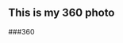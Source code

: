 ## This is my 360 photo
###360
<script src="//360.vizor.io/scripts/embed.js" data-vizorurl="https://360.vizor.io/embed/v/awrwj" ></script>
